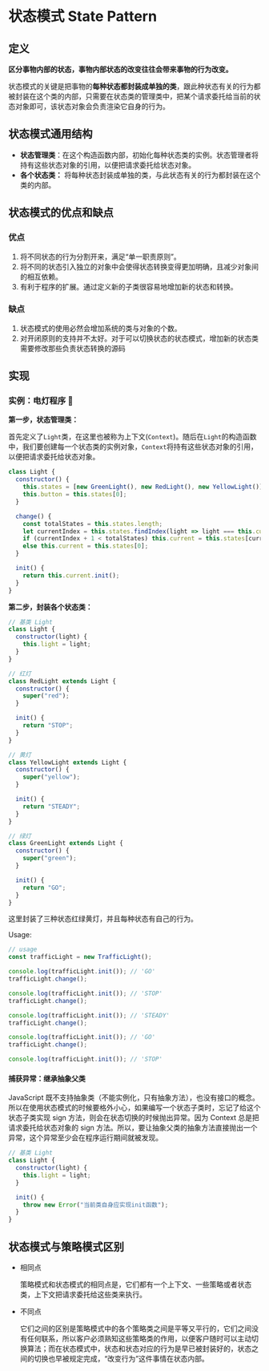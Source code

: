 # 状态模式 State Pattern

## 定义

**区分事物内部的状态，事物内部状态的改变往往会带来事物的行为改变。**

状态模式的关键是把事物的**每种状态都封装成单独的类**，跟此种状态有关的行为都被封装在这个类的内部，只需要在状态类的管理类中，把某个请求委托给当前的状态对象即可，该状态对象会负责渲染它自身的行为。

## 状态模式通用结构

- **状态管理类**：在这个构造函数内部，初始化每种状态类的实例。状态管理者将持有这些状态对象的引用，以便把请求委托给状态对象。
- **各个状态类：** 将每种状态封装成单独的类，与此状态有关的行为都封装在这个类的内部。

## 状态模式的优点和缺点

### 优点

1. 将不同状态的行为分割开来，满足“单一职责原则”。
2. 将不同的状态引入独立的对象中会使得状态转换变得更加明确，且减少对象间的相互依赖。
3. 有利于程序的扩展。通过定义新的子类很容易地增加新的状态和转换。

### 缺点

1. 状态模式的使用必然会增加系统的类与对象的个数。
2. 对开闭原则的支持并不太好。对于可以切换状态的状态模式，增加新的状态类需要修改那些负责状态转换的源码

## 实现

### 实例：电灯程序 🚥

**第一步，状态管理类：**

首先定义了`Light`类，在这里也被称为上下文(`Context`)。随后在`Light`的构造函数中，我们要创建每一个状态类的实例对象，`Context`将持有这些状态对象的引用，以便把请求委托给状态对象。

```javascript
class Light {
  constructor() {
    this.states = [new GreenLight(), new RedLight(), new YellowLight()];
    this.button = this.states[0];
  }

  change() {
    const totalStates = this.states.length;
    let currentIndex = this.states.findIndex(light => light === this.current);
    if (currentIndex + 1 < totalStates) this.current = this.states[currentIndex + 1];
    else this.current = this.states[0];
  }

  init() {
    return this.current.init();
  }
}
```

**第二步，封装各个状态类：**

```javascript
// 基类 Light
class Light {
  constructor(light) {
    this.light = light;
  }
}

// 红灯
class RedLight extends Light {
  constructor() {
    super("red");
  }

  init() {
    return "STOP";
  }
}

// 黄灯
class YellowLight extends Light {
  constructor() {
    super("yellow");
  }

  init() {
    return "STEADY";
  }
}

// 绿灯
class GreenLight extends Light {
  constructor() {
    super("green");
  }

  init() {
    return "GO";
  }
}
```

这里封装了三种状态红绿黄灯，并且每种状态有自己的行为。

Usage:

```javascript
// usage
const trafficLight = new TrafficLight();

console.log(trafficLight.init()); // 'GO'
trafficLight.change();

console.log(trafficLight.init()); // 'STOP'
trafficLight.change();

console.log(trafficLight.init()); // 'STEADY'
trafficLight.change();

console.log(trafficLight.init()); // 'GO'
trafficLight.change();

console.log(trafficLight.init()); // 'STOP'
```

#### 捕获异常：继承抽象父类

JavaScript 既不支持抽象类（不能实例化，只有抽象方法），也没有接口的概念。所以在使用状态模式的时候要格外小心，如果编写一个状态子类时，忘记了给这个状态子类实现 sign 方法，则会在状态切换的时候抛出异常。因为 Context 总是把请求委托给状态对象的 sign 方法。所以，要让抽象父类的抽象方法直接抛出一个异常，这个异常至少会在程序运行期间就被发现。

```javascript
// 基类 Light
class Light {
  constructor(light) {
    this.light = light;
  }

  init() {
    throw new Error("当前类自身应实现init函数");
  }
}
```

## 状态模式与策略模式区别

- 相同点

  策略模式和状态模式的相同点是，它们都有一个上下文、一些策略或者状态类，上下文把请求委托给这些类来执行。

- 不同点

  它们之间的区别是策略模式中的各个策略类之间是平等又平行的，它们之间没有任何联系，所以客户必须熟知这些策略类的作用，以便客户随时可以主动切换算法；而在状态模式中，状态和状态对应的行为是早已被封装好的，状态之间的切换也早被规定完成，“改变行为”这件事情在状态内部。
